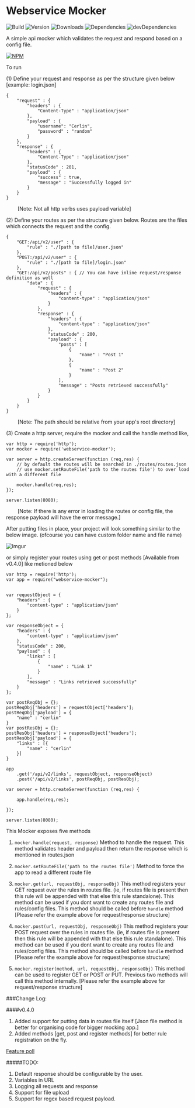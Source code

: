 Webservice Mocker
======

![Build](https://api.travis-ci.org/talk2cerlin/webservice-mocker.svg)
![Version](https://img.shields.io/npm/v/webservice-mocker.svg)
![Downloads](https://img.shields.io/npm/dm/webservice-mocker.svg)
![Dependencies](https://david-dm.org/talk2cerlin/webservice-mocker.svg)
![devDependencies](https://david-dm.org/talk2cerlin/webservice-mocker/dev-status.svg)

A simple api mocker which validates the request and respond based on a config file.

[![NPM](https://nodei.co/npm/webservice-mocker.png?mini=true)](https://nodei.co/npm/webservice-mocker/)

To run

(1) Define your request and response as per the structure given below [example: login.json]

    {
        "request" : {
            "headers" : {
                "Content-Type" : "application/json"
            },
            "payload" : {
                "username": "Cerlin",
                "password" : "random"
            }
        },
        "response" : {
            "headers" : {
                "Content-Type" : "application/json"
            },
            "statusCode" : 201,
            "payload" : {
                "success" : true,
                "message" : "Successfully logged in"
            }
        }
    }

&nbsp;&nbsp;&nbsp;&nbsp;&nbsp;&nbsp;&nbsp;&nbsp;[Note: Not all http verbs uses payload variable]

(2) Define your routes as per the structure given below. Routes are the files which connects the request and the config. 

    {
        "GET:/api/v2/user" : {
            "rule" : "./[path to file]/user.json"
        },
        "POST:/api/v2/user" : {
            "rule" : "./[path to file]/login.json"
        },
        "GET:/api/v2/posts" : { // You can have inline request/response definition as well
            "data" : {
                "request" : {
                    "headers" : {
                        "content-type" : "application/json"
                    }
                },
                "response" : {
                    "headers" : {
                        "content-type" : "application/json"
                    },
                    "statusCode" : 200,
                    "payload" : {
                        "posts" : [
                            {
                                "name" : "Post 1"
                            },
                            {
                                "name" : "Post 2"
                            }
                        ],
                        "message" : "Posts retrieved successfully"
                    }
                }
            }
        }
    }

&nbsp;&nbsp;&nbsp;&nbsp;&nbsp;&nbsp;&nbsp;&nbsp;[Note: The path should be relative from your app's root directory]

(3) Create a http server, require the mocker and call the handle method like,

    var http = require('http');
    var mocker = require('webservice-mocker');

    var server = http.createServer(function (req,res) {
        // by default the routes will be searched in ./routes/routes.json
        // use mocker.setRouteFile('path to the routes file') to over load with a different file

        mocker.handle(req,res);
    });

    server.listen(8080);

&nbsp;&nbsp;&nbsp;&nbsp;&nbsp;&nbsp;&nbsp;&nbsp;[Note: If there is any error in loading the routes or config file, the response payload will have the error message.]

After putting files in place, your project will look something similar to the below image. (ofcourse you can have custom folder name and file name)

![Imgur](http://i.imgur.com/2zFw3WO.png)

or simply register your routes using get or post methods [Available from v0.4.0] like metioned below

    var http = require('http');
    var app = require("webservice-mocker");


    var requestObject = {
        "headers" : {
            "content-type" : "application/json"
        }
    };

    var responseObject = {
        "headers" : {
            "content-type" : "application/json"
        },
        "statusCode" : 200,
        "payload" : {
            "links" : [
                {
                    "name" : "Link 1"
                }
            ],
            "message" : "Links retrieved successfully"
        }
    };

    var postReqObj = {};
    postReqObj['headers'] = requestObject['headers'];
    postReqObj['payload'] = {
        "name" : "cerlin"
    }
    var postResObj = {};
    postResObj['headers'] = responseObject['headers'];
    postResObj['payload'] = {
        "links" : [{
            "name" : "cerlin"
        }]
    }

    app
        .get('/api/v2/links', requestObject, responseObject)
        .post('/api/v2/links', postReqObj, postResObj);

    var server = http.createServer(function (req,res) {

        app.handle(req,res);

    });

    server.listen(8080);


This Mocker exposes five methods

1. `mocker.handle(request, response)`
    Method to handle the request. This method validates header and payload then return the response which is mentioned in routes.json

2. `mocker.setRouteFile('path to the routes file')`
    Method to force the app to read a different route file

3. `mocker.get(url, requestObj, responseObj)`
    This method registers your GET request over the rules in routes file. (ie, if routes file is present then this rule will be appended with that else this rule standalone). This method can be used if you dont want to create any routes file and rules/config files. This method should be called before `handle` method
    [Please refer the example above for request/response structure]

4. `mocker.post(url, requestObj, responseObj)`
    This method registers your POST request over the rules in routes file. (ie, if routes file is present then this rule will be appended with that else this rule standalone). This method can be used if you dont want to create any routes file and rules/config files. This method should be called before `handle` method
    [Please refer the example above for request/response structure]

5. `mocker.register(method, url, requestObj, responseObj)`
    This method can be used to register GET or POST or PUT. Previous two methods will call this method internally. 
    [Please refer the example above for request/response structure]

###Change Log:

####v0.4.0
1. Added support for putting data in routes file itself [Json file method is better for organising code for bigger mocking app.]
2. Added methods [get, post and register methods] for better rule registration on the fly.


[Feature poll](http://www.easypolls.net/poll.html?p=56e10972e4b07a2c07c17ed1)

#####TODO:

1. Default response should be configurable by the user.
2. Variables in URL
3. Logging all requests and response
4. Support for file upload 
5. Support for regex based request payload.
